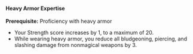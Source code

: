 #### Heavy Armor Expertise

**Prerequisite:**
Proficiency with heavy armor

- Your Strength score increases by 1, to a maximum of 20.
- While wearing heavy armor, you reduce all bludgeoning, piercing, and slashing damage from nonmagical weapons by 3.
